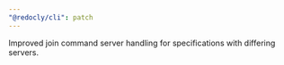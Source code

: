 ```yaml
---
"@redocly/cli": patch
---
```


Improved join command server handling for specifications with differing servers.
